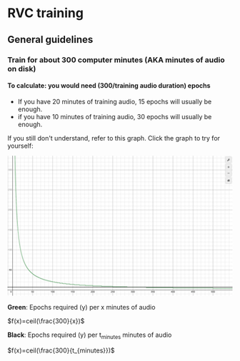# RVC training

## General guidelines

### Train for about 300 computer minutes (AKA minutes of audio on disk)
#### To calculate: you would need (300/training audio duration) epochs
* If you have 20 minutes of training audio, 15 epochs will usually be enough.
* if you have 10 minutes of training audio, 30 epochs will usually be enough.

If you still don't understand, refer to this graph. Click the graph to try for yourself:

<a href='https://www.desmos.com/calculator/yeqx4dmcfm' target='_blank'>![graph.png](graph.png)</a>

**Green**: Epochs required (y) per x minutes of audio

$f(x)=ceil(\frac{300}{x})$

**Black**: Epochs required (y) per t<sub>minutes</sub> minutes of audio

$f(x)=ceil(\frac{300}{t_{minutes}})$